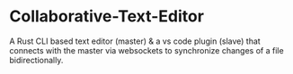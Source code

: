 # Collaborative-Text-Editor
A Rust CLI based text editor (master) &amp; a vs code plugin (slave) that connects with the master via websockets to synchronize changes of a file bidirectionally.

